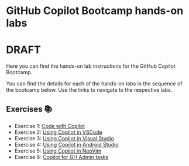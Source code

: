 # GitHub Copilot Bootcamp hands-on labs

# DRAFT

Here you can find the hands-on lab instructions for the GitHub Copilot Bootcamp.

You can find the details for each of the hands-on labs in the sequence of the bootcamp below. Use the links to navigate to the respective labs.

## Exercises 📚

- Exercise 1: [Code with Copilot](/labs/)
- Exercise 2: [Using Copilot in VSCode](/labs/)
- Exercise 3: [Using Copilot in Visual Studio](/labs/)
- Exercise 4: [Using Copilot in Android Studio](/labs/)
- Exercise 5: [Using Copilot in NeoVim](/labs/)
- Exercise 6: [Copilot for GH Admin tasks](/labs/)
